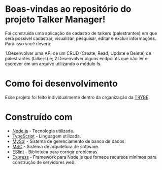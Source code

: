 # Boas-vindas ao repositório do projeto Talker Manager!
Foi construida uma aplicação de cadastro de talkers (palestrantes) em que será possível cadastrar, visualizar, pesquisar, editar e excluir informações. Para isso você deverá:

1.Desenvolver uma API de um CRUD (Create, Read, Update e Delete) de palestrantes (talkers) e;
2.Desenvolver alguns endpoints que irão ler e escrever em um arquivo utilizando o módulo fs.

# Como foi desenvolvimento
Esse projeto foi feito individualmente dentro da organização da <a href="https://www.betrybe.com/" target="blanck" >TRYBE</a>.
# Construído com
* <a href="https://nodejs.org/en/" target="blanck" >Node.js</a> - Tecnologia utilizada.
* <a href="https://www.typescriptlang.org/" target="blanck" >TypeScript</a> - Linguagem utilizada.
* <a href="https://www.mysql.com/" target="blanck" >MySql</a> - Sistema de gerenciamento de banco de dados.
* <a href="https://www.devmedia.com.br/arquitetura-de-software-desenvolvimento-orientado-para-arquitetura/8033" target="blanck" >MSC</a> - Sistema de arquitetura de software.
* <a href="https://eslint.org/" target="blanck" >ESlint</a> - Biblioteca para corrigir problemas.
* <a href="https://expressjs.com/pt-br/" target="blanck" >Express</a> - Framework para Node.js que fornece recursos mínimos para construção de servidores web.
